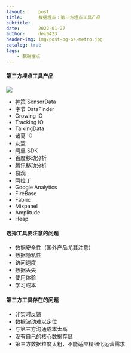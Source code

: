 ```yaml
---
layout:     post
title:      数据埋点：第三方埋点工具产品
subtitle:   
date:       2022-01-27
author:     dex0423
header-img: img/post-bg-os-metro.jpg
catalog: true
tags:
    - 数据埋点
---
```



#### 第三方埋点工具产品

![]({{site.baseurl}}/img-post/数据埋点-5.png)

- 神策 SensorData
- 字节 DataFinder
- Growing IO
- Tracking IO
- TalkingData
- 诸葛 IO
- 友盟
- 阿里 SDK
- 百度移动分析
- 腾讯移动分析
- 易观
- 阿拉丁
- Google Analytics
- FireBase
- Fabric
- Mixpanel
- Amplitude
- Heap

#### 选择工具要注意的问题

  - 数据安全性（国外产品尤其注意）
  - 数据隐私性
  - 访问速度
  - 数据丢失
  - 使用体验
  - 学习成本

#### 第三方工具存在的问题

- 非实时反馈
- 数据波动难以定位
- 与第三方沟通成本太高
- 没有自己的核心数据存储
- 第三方数据粒度太粗，不能适应精细化运营需求